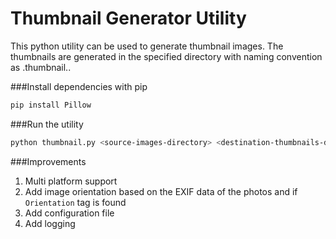 # Thumbnail Generator Utility

This python utility can be used to generate thumbnail images. The thumbnails are generated in the specified directory with naming convention as <image-name>.thumbnail.<extension>.

###Install dependencies with pip
```bash
pip install Pillow
```

###Run the utility
```bash
python thumbnail.py <source-images-directory> <destination-thumbnails-directory>
```

###Improvements
1. Multi platform support
2. Add image orientation based on the EXIF data of the photos and if `Orientation` tag is found
3. Add configuration file
4. Add logging
